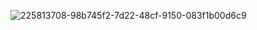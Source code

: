 ![225813708-98b745f2-7d22-48cf-9150-083f1b00d6c9](https://github.com/user-attachments/assets/6ea4fc9f-ba5b-4bbf-a622-482ce6973f63)


<!--
**MinChang77/MinChang77** is a ✨ _special_ ✨ repository because its `README.md` (this file) appears on your GitHub profile.

Here are some ideas to get you started:

- 🔭 I’m currently working on ...
- 🌱 I’m currently learning ...
- 👯 I’m looking to collaborate on ...
- 🤔 I’m looking for help with ...
- 💬 Ask me about ...
- 📫 How to reach me: ...
- 😄 Pronouns: ...
- ⚡ Fun fact: ...
-->
